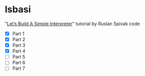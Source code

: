 # lsbasi

"[Let’s Build A Simple Interpreter](http://ruslanspivak.com/lsbasi-part1/)" tutorial by Ruslan Spivak code

 - [x] Part 1
 - [x] Part 2
 - [x] Part 3
 - [x] Part 4
 - [ ] Part 5
 - [ ] Part 6
 - [ ] Part 7